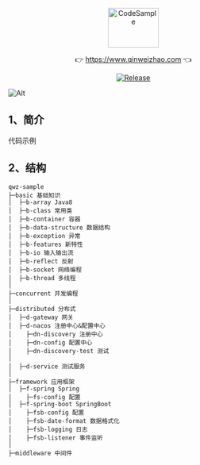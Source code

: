 <p align="center">
  <a class="logo" href="https://github.com/qinweizhao/qwz-sample">
    <img src="https://cdn.jsdelivr.net/gh/qinweizhao/qwz-sample@master/logo.png" height="80" width="45%" alt="CodeSample">
  </a>
</p>

<p align="center">
👉 <a href="https://www.qinweizhao.com">https://www.qinweizhao.com</a> 👈
</p>

<p align="center">
  <a href="https://github.com/qinweizhao/qwz-sample" target="_blank">
    <img src="https://img.shields.io/badge/Release-1.0.0-green" alt="Release"/>
  </a>
</p>


![Alt](https://repobeats.axiom.co/api/embed/8d9cb72682a0bbb29b7b673589be70cb095101cb.svg "Repobeats analytics image")

## 1、简介

代码示例

## 2、结构

```
qwz-sample
├─basic 基础知识
│  ├─b-array Java8 
│  ├─b-class 常用类
│  ├─b-container 容器
│  ├─b-data-structure 数据结构
│  ├─b-exception 异常
│  ├─b-features 新特性
│  ├─b-io 输入输出流
│  ├─b-reflect 反射
│  ├─b-socket 网络编程
│  ├─b-thread 多线程
│
├─concurrent 并发编程
│
├─distributed 分布式
│  ├─d-gateway 网关
│  ├─d-nacos 注册中心&配置中心
│    ├─dn-discovery 注册中心
│    ├─dn-config 配置中心
│    ├─dn-discovery-test 测试
│    
│  ├─d-service 测试服务
│  
├─framework 应用框架
│  ├─f-spring Spring
│    ├─fs-config 配置
│  ├─f-spring-boot SpringBoot
│    ├─fsb-config 配置
│    ├─fsb-date-format 数据格式化
│    ├─fsb-logging 日志
│    ├─fsb-listener 事件监听
│ 
├─middleware 中间件
```
